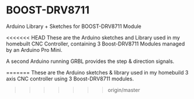 # BOOST-DRV8711
Arduino Library + Sketches for BOOST-DRV8711 Module

<<<<<<< HEAD
These are the Arduino sketches and Library used in my homebuilt CNC Controller,
containing 3 Boost-DRV8711 Modules managed by an Arduino Pro Mini.

A second Arduino running GRBL provides the step & direction signals.



=======
These are the Arduino sketches & library used in my homebuild 3 axis CNC controller using 3 Boost-DRV8711 modules.
>>>>>>> origin/master

